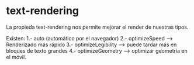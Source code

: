 # text-rendering

La propieda text-rendering nos permite mejorar el render de nuestras tipos.

Existen:
1.- auto (automático por el navegador)
2.- optimizeSpeed --> Renderizado más rápido
3.- optimizeLegibility --> puede tardar más en bloques de texto grandes
4.- optimizeGeometry --> optimizar geometría en el móvil.
